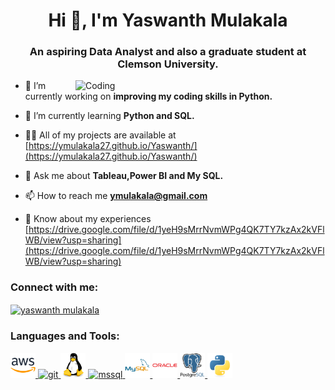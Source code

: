 <h1 align="center">Hi 👋, I'm Yaswanth Mulakala</h1>
<h3 align="center">An aspiring Data Analyst and also a graduate student at Clemson University.</h3>
<img align="right" alt="Coding" width="400" src="https://media1.giphy.com/media/v1.Y2lkPTc5MGI3NjExdnpmb3UzbzQwdW44NWVrNmw1ZW9qdms4dXZwaWs1ejZmbTdwZ3lzdiZlcD12MV9naWZzX3NlYXJjaCZjdD1n/3oKIPEqDGUULpEU0aQ/giphy.gif">

- 🔭 I’m currently working on **improving my coding skills in Python.**

- 🌱 I’m currently learning **Python and SQL.**

- 👨‍💻 All of my projects are available at [https://ymulakala27.github.io/Yaswanth/](https://ymulakala27.github.io/Yaswanth/)

- 💬 Ask me about **Tableau,Power BI and My SQL.**

- 📫 How to reach me **ymulakala@gmail.com**

- 📄 Know about my experiences [https://drive.google.com/file/d/1yeH9sMrrNvmWPg4QK7TY7kzAx2kVFlWB/view?usp=sharing](https://drive.google.com/file/d/1yeH9sMrrNvmWPg4QK7TY7kzAx2kVFlWB/view?usp=sharing)

<h3 align="left">Connect with me:</h3>
<p align="left">
<a href="https://www.linkedin.com/in/yaswanth-mulakala-26245b19a/" target="blank"><img align="center" src="https://raw.githubusercontent.com/rahuldkjain/github-profile-readme-generator/master/src/images/icons/Social/linked-in-alt.svg" alt="yaswanth mulakala" height="30" width="40" /></a>
</p>

<h3 align="left">Languages and Tools:</h3>
<p align="left"> <a href="https://aws.amazon.com" target="_blank" rel="noreferrer"> <img src="https://raw.githubusercontent.com/devicons/devicon/master/icons/amazonwebservices/amazonwebservices-original-wordmark.svg" alt="aws" width="40" height="40"/> </a> <a href="https://git-scm.com/" target="_blank" rel="noreferrer"> <img src="https://www.vectorlogo.zone/logos/git-scm/git-scm-icon.svg" alt="git" width="40" height="40"/> </a> <a href="https://www.linux.org/" target="_blank" rel="noreferrer"> <img src="https://raw.githubusercontent.com/devicons/devicon/master/icons/linux/linux-original.svg" alt="linux" width="40" height="40"/> </a> <a href="https://www.microsoft.com/en-us/sql-server" target="_blank" rel="noreferrer"> <img src="https://www.svgrepo.com/show/303229/microsoft-sql-server-logo.svg" alt="mssql" width="40" height="40"/> </a> <a href="https://www.mysql.com/" target="_blank" rel="noreferrer"> <img src="https://raw.githubusercontent.com/devicons/devicon/master/icons/mysql/mysql-original-wordmark.svg" alt="mysql" width="40" height="40"/> </a> <a href="https://www.oracle.com/" target="_blank" rel="noreferrer"> <img src="https://raw.githubusercontent.com/devicons/devicon/master/icons/oracle/oracle-original.svg" alt="oracle" width="40" height="40"/> </a> <a href="https://www.postgresql.org" target="_blank" rel="noreferrer"> <img src="https://raw.githubusercontent.com/devicons/devicon/master/icons/postgresql/postgresql-original-wordmark.svg" alt="postgresql" width="40" height="40"/> </a> <a href="https://www.python.org" target="_blank" rel="noreferrer"> <img src="https://raw.githubusercontent.com/devicons/devicon/master/icons/python/python-original.svg" alt="python" width="40" height="40"/> </a> </p>
